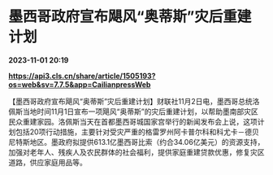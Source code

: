 # 墨西哥政府宣布飓风“奥蒂斯”灾后重建计划

**2023-11-01 20:19**

**https://api3.cls.cn/share/article/1505193?os=web&sv=7.7.5&app=CailianpressWeb**

【墨西哥政府宣布飓风“奥蒂斯”灾后重建计划】财联社11月2日电，墨西哥总统洛佩斯当地时间11月1日宣布一项飓风“奥蒂斯”的灾后重建计划，以帮助墨南部灾区民众重建家园。洛佩斯当天在首都墨西哥城国家宫举行的新闻发布会上说，这项计划包括20项行动措施，主要针对受灾严重的格雷罗州阿卡普尔科和科尤卡－德贝尼特斯地区。墨政府拟提供613.1亿墨西哥比索（约合34.06亿美元）的资源支持，加强对老年人、残疾人及农民群体的社会福利，提供家庭重建贷款优惠，修复灾区道路，供应家庭用品等。
